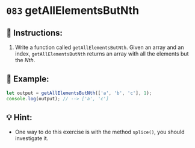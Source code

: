 # `083` getAllElementsButNth

## 📝 Instructions:

1. Write a function called `getAllElementsButNth`. Given an array and an index, `getAllElementsButNth` returns an array with all the elements but the *Nth*.

## 📎 Example:

```js
let output = getAllElementsButNth(['a', 'b', 'c'], 1);
console.log(output); // --> ['a', 'c']
```

## 💡 Hint:

+ One way to do this exercise is with the method `splice()`, you should investigate it.
